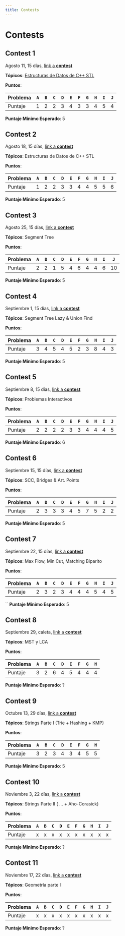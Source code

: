 ```yaml
---
title: Contests
---
```


# Contests

## Contest 1

Agosto 11, 15 días, [link a **contest**](https://vjudge.net/contest/575177)

**Tópicos**: [Estructuras de Datos de C++ STL](../resources/data_structures)

**Puntos**:

| Problema  | `A` | `B` | `C` | `D` | `E` | `F` | `G` | `H` | `I` | `J` |
| --------- | --- | --- | --- | --- | --- | --- | --- | --- | --- | --- | 
| Puntaje   |  1  |  2  |  2  |  3  |  4  |  3  |  3  |  4  |  5  |  4  | 

**Puntaje Mínimo Esperado**: 5

## Contest 2

Agosto 18, 15 días, [link a **contest**](https://vjudge.net/contest/576332)

**Tópicos**: Estructuras de Datos de C++ STL

**Puntos**:

| Problema  | `A` | `B` | `C` | `D` | `E` | `F` | `G` | `H` | `I` | `J` |
| --------- | --- | --- | --- | --- | --- | --- | --- | --- | --- | --- | 
| Puntaje   |  1  |  2  |  2  |  3  |  3  |  4  |  4  |  5  |  5  |  6  | 

**Puntaje Mínimo Esperado**: 5

## Contest 3

Agosto 25, 15 días, [link a **contest**](https://vjudge.net/contest/578633)

**Tópicos**: Segment Tree

**Puntos**:

| Problema  | `A` | `B` | `C` | `D` | `E` | `F` | `G` | `H` | `I` | `J` |
| --------- | --- | --- | --- | --- | --- | --- | --- | --- | --- | --- | 
| Puntaje   |  2  |  2  |  1  |  5  |  4  |  6  |  4  |  4  |  6  |  10  | 

**Puntaje Mínimo Esperado**: 5

## Contest 4

Septiembre 1, 15 días, [link a **contest**](https://vjudge.net/contest/578988)

**Tópicos**: Segment Tree Lazy & Union Find

**Puntos**:

| Problema  | `A` | `B` | `C` | `D` | `E` | `F` | `G` | `H` | `I` | `J` |
| --------- | --- | --- | --- | --- | --- | --- | --- | --- | --- | --- | 
| Puntaje   |  3  |  4  |  5  |  4  |  5  |  2  |  3  |  8  |  4  |  3  | 

**Puntaje Mínimo Esperado**: 5

## Contest 5

Septiembre 8, 15 días, [link a **contest**](https://vjudge.net/contest/580282)

**Tópicos**: Problemas Interactivos

**Puntos**:

| Problema  | `A` | `B` | `C` | `D` | `E` | `F` | `G` | `H` | `I` | `J` |
| --------- | --- | --- | --- | --- | --- | --- | --- | --- | --- | --- | 
| Puntaje   |  2  |  2  |  2  |  2  |  3  |  3  |  4  |  4  |  4  |  5  | 

**Puntaje Mínimo Esperado**: 6

## Contest 6

Septiembre 15, 15 días, [link a **contest**](https://vjudge.net/contest/581581)

**Tópicos**: SCC, Bridges & Art. Points

**Puntos**:

| Problema  | `A` | `B` | `C` | `D` | `E` | `F` | `G` | `H` | `I` | `J` |
| --------- | --- | --- | --- | --- | --- | --- | --- | --- | --- | --- | 
| Puntaje   |  2  |  3  |  3  |  3  |  4  |  5  |  7  |  5  |  2  |  2  | 

**Puntaje Mínimo Esperado**: 5

## Contest 7

Septiembre 22, 15 días, [link a **contest**](https://vjudge.net/contest/583245)

**Tópicos**: Max Flow, Min Cut, Matching Biparito

**Puntos**:

| Problema  | `A` | `B` | `C` | `D` | `E` | `F` | `G` | `H` | `I` | `J` |
| --------- | --- | --- | --- | --- | --- | --- | --- | --- | --- | --- | 
| Puntaje   |  2  |  3  |  2  |  3  |  4  |  4  |  4  |  5  |  4  |  5  | 
``
**Puntaje Mínimo Esperado**: 5

## Contest 8

Septiembre 29, caleta, [link a **contest**](https://vjudge.net/contest/584650)

**Tópicos**: MST y LCA

**Puntos**:

| Problema  | `A` | `B` | `C` | `D` | `E` | `F` | `G` | `H` |
| --------- | --- | --- | --- | --- | --- | --- | --- | --- |
| Puntaje   |  3  |  2  |  6  |  4  |  5  |  4  |  4  |  4  |

**Puntaje Mínimo Esperado**: ?

## Contest 9

Octubre 13, 29 días, [link a **contest**](https://vjudge.net/contest/587673)

**Tópicos**: Strings Parte I (Trie + Hashing + KMP)

**Puntos**:

| Problema  | `A` | `B` | `C` | `D` | `E` | `F` | `G` | `H` |
| --------- | --- | --- | --- | --- | --- | --- | --- | --- |
| Puntaje   |  3  |  2  |  3  |  4  |  3  |  4  |  5  |  5  |

**Puntaje Mínimo Esperado**: 5

## Contest 10

Noviembre 3, 22 días, [link a **contest**](https://vjudge.net/contest/592093)

**Tópicos**: Strings Parte II ( ... + Aho-Corasick)

**Puntos**:

| Problema  | `A` | `B` | `C` | `D` | `E` | `F` | `G` | `H` | `I` | `J` |
| --------- | --- | --- | --- | --- | --- | --- | --- | --- | --- | --- | 
| Puntaje   |  x  |  x  |  x  |  x  |  x  |  x  |  x  |  x  |  x  |  x  | 

**Puntaje Mínimo Esperado**: ?

## Contest 11

Noviembre 17, 22 días, [link a **contest**](https://vjudge.net/contest/595071)

**Tópicos**: Geometría parte I

**Puntos**:

| Problema  | `A` | `B` | `C` | `D` | `E` | `F` | `G` | `H` | `I` | `J` |
| --------- | --- | --- | --- | --- | --- | --- | --- | --- | --- | --- | 
| Puntaje   |  x  |  x  |  x  |  x  |  x  |  x  |  x  |  x  |  x  |  x  | 

**Puntaje Mínimo Esperado**: ?
